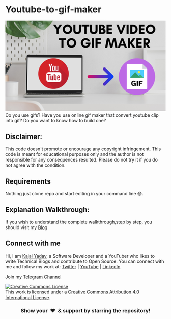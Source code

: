# Youtube-to-gif-maker
![alt text](https://raw.githubusercontent.com/techykajal/youtube-to-gif-maker/main/Youtube%20video%20to%20Gif%20maker.png)
Do you use gifs? Have you use online gif maker that convert youtube clip into gif? Do you want to know how to build one?

## Disclaimer:
This code doesn't promote or encourage any copyright infringement. This code is meant for educational purposes only and the author is not responsible for any consequences resulted. Please do not try it if you do not agree with the condition.

## Requirements
Nothing just clone repo and start editing in your command line 😎.

## Explanation Walkthrough:
If you wish to understand the complete walkthrough,step by step, you should visit my [Blog]()

## Connect with me
Hi, I am [Kajal Yadav](https://kajalyadav.com/), a Software Developer and a YouTuber who likes to write Technical Blogs and contribute to Open Source. You can connect with me and follow my work at:
[Twitter](https://twitter.com/techykajal) | [YouTube](https://youtube.com/techykajal) | [LinkedIn](https://www.linkedin.com/in/techykajal/) 

Join my [Telegram Channel](http://t.me/datascience_club) 

<a rel="license" href="http://creativecommons.org/licenses/by/4.0/"><img alt="Creative Commons License" style="border-width:0" src="https://i.creativecommons.org/l/by/4.0/88x31.png" /></a><br />This work is licensed under a <a rel="license" href="http://creativecommons.org/licenses/by/4.0/">Creative Commons Attribution 4.0 International License</a>.

<h3 align="center">Show your &nbsp;❤️&nbsp; & support by starring the repository!</h3>
